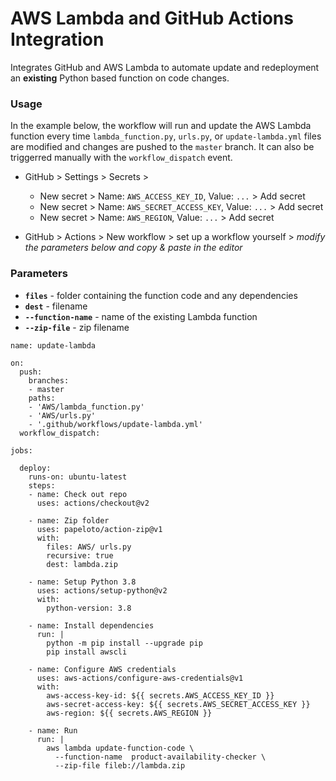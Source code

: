 # AWS Lambda and GitHub Actions Integration

Integrates GitHub and AWS Lambda to automate update and redeployment an **existing** Python based function on code changes.

### Usage
In the example below, the workflow will run and update the AWS Lambda function every time `lambda_function.py`, `urls.py`, or `update-lambda.yml` files are modified and changes are pushed to the `master` branch. It can also be triggerred manually with the `workflow_dispatch` event.

- GitHub > Settings > Secrets >  
  - New secret > Name: `AWS_ACCESS_KEY_ID`, Value: `...` > Add secret  
  - New secret > Name: `AWS_SECRET_ACCESS_KEY`, Value: `...` > Add secret
  - New secret > Name: `AWS_REGION`, Value: `...` > Add secret
  
- GitHub > Actions > New workflow > set up a workflow yourself > *modify the parameters below and copy & paste in the editor*

### Parameters
- **`files`** - folder containing the function code and any dependencies  
- **`dest`** - filename  
- **`--function-name`** - name of the existing Lambda function  
- **`--zip-file`** - zip filename

```
name: update-lambda

on:
  push:
    branches:
    - master
    paths:
    - 'AWS/lambda_function.py'
    - 'AWS/urls.py'
    - '.github/workflows/update-lambda.yml'
  workflow_dispatch:
  
jobs:
  
  deploy:
    runs-on: ubuntu-latest
    steps:
    - name: Check out repo
      uses: actions/checkout@v2

    - name: Zip folder
      uses: papeloto/action-zip@v1
      with:
        files: AWS/ urls.py
        recursive: true
        dest: lambda.zip

    - name: Setup Python 3.8
      uses: actions/setup-python@v2
      with:
        python-version: 3.8

    - name: Install dependencies
      run: |
        python -m pip install --upgrade pip
        pip install awscli
        
    - name: Configure AWS credentials
      uses: aws-actions/configure-aws-credentials@v1
      with:
        aws-access-key-id: ${{ secrets.AWS_ACCESS_KEY_ID }}
        aws-secret-access-key: ${{ secrets.AWS_SECRET_ACCESS_KEY }}
        aws-region: ${{ secrets.AWS_REGION }}

    - name: Run
      run: |
        aws lambda update-function-code \
          --function-name  product-availability-checker \
          --zip-file fileb://lambda.zip
```
